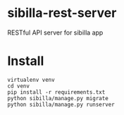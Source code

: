 # sibilla-rest-server
RESTful API server for sibilla app

# Install

```
virtualenv venv
cd venv
pip install -r requirements.txt
python sibilla/manage.py migrate
python sibilla/manage.py runserver
```
